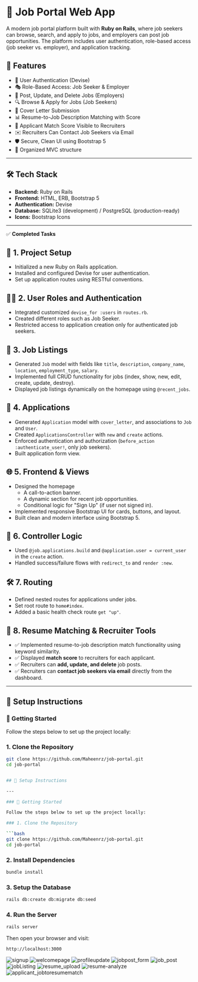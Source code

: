 # 💼 Job Portal Web App

A modern job portal platform built with **Ruby on Rails**, where job seekers can browse, search, and apply to jobs, and employers can post job opportunities. The platform includes user authentication, role-based access (job seeker vs. employer), and application tracking.

## 🚀 Features

- 👥 User Authentication (Devise)
- 🎭 Role-Based Access: Job Seeker & Employer
- 📝 Post, Update, and Delete Jobs (Employers)
- 🔍 Browse & Apply for Jobs (Job Seekers)
- 📄 Cover Letter Submission
- 📊 Resume-to-Job Description Matching with Score
- 🧮 Applicant Match Score Visible to Recruiters
- ✉️ Recruiters Can Contact Job Seekers via Email
- 🛡️ Secure, Clean UI using Bootstrap 5
- 📂 Organized MVC structure

---

## 🛠️ Tech Stack

- **Backend:** Ruby on Rails
- **Frontend:** HTML, ERB, Bootstrap 5
- **Authentication:** Devise
- **Database:** SQLite3 (development) / PostgreSQL (production-ready)
- **Icons:** Bootstrap Icons

---

✅ **Completed Tasks**

## 🔧  1. Project Setup
- Initialized a new Ruby on Rails application.
- Installed and configured Devise for user authentication.
- Set up application routes using RESTful conventions.

## 👩‍💼  2. User Roles and Authentication
- Integrated customized `devise_for :users` in `routes.rb`.
- Created different roles such as Job Seeker.
- Restricted access to application creation only for authenticated job seekers.

## 💼 3. Job Listings
- Generated `Job` model with fields like `title`, `description`, `company_name`, `location`, `employment_type`, `salary`.
- Implemented full CRUD functionality for jobs (index, show, new, edit, create, update, destroy).
- Displayed job listings dynamically on the homepage using `@recent_jobs`.

## 📄  4. Applications
- Generated `Application` model with `cover_letter`, and associations to `Job` and `User`.
- Created `ApplicationsController` with `new` and `create` actions.
- Enforced authentication and authorization (`before_action :authenticate_user!`, only job seekers).
- Built application form view.

## 🌐  5. Frontend & Views
- Designed the homepage
  - A call-to-action banner.
  - A dynamic section for recent job opportunities.
  - Conditional logic for "Sign Up" (if user not signed in).
- Implemented responsive Bootstrap UI for cards, buttons, and layout.
- Built clean and modern interface using Bootstrap 5.

## 🧠  6. Controller Logic
- Used `@job.applications.build` and `@application.user = current_user` in the `create` action.
- Handled success/failure flows with `redirect_to` and `render :new`.

## 🛠️  7. Routing
- Defined nested routes for applications under jobs.
- Set root route to `home#index`.
- Added a basic health check route `get "up"`.

## 🧮  8. Resume Matching & Recruiter Tools
- ✅ Implemented resume-to-job description match functionality using keyword similarity.
- ✅ Displayed **match score** to recruiters for each applicant.
- ✅ Recruiters can **add, update, and delete** job posts.
- ✅ Recruiters can **contact job seekers via email** directly from the dashboard.

---

## 🔧 Setup Instructions

### 🚀 Getting Started

Follow the steps below to set up the project locally:

### 1. Clone the Repository

```bash
git clone https://github.com/Maheenrz/job-portal.git
cd job-portal


## 🔧 Setup Instructions

---

### 🚀 Getting Started

Follow the steps below to set up the project locally:

### 1. Clone the Repository

```bash
git clone https://github.com/Maheenrz/job-portal.git
cd job-portal
```

### 2. Install Dependencies

```bash
bundle install
```

### 3. Setup the Database

```bash
rails db:create db:migrate db:seed
```

### 4. Run the Server

```bash
rails server
```

Then open your browser and visit:

```
http://localhost:3000
```
![signup](https://github.com/user-attachments/assets/0bbe3605-cb92-42a3-aae2-6835f7c4c4c7)
![welcomepage](https://github.com/user-attachments/assets/4d628650-3a8d-4d35-9ab4-936d505acc79)
![profileupdate](https://github.com/user-attachments/assets/8438a39b-eabb-4366-858a-a9cc63286ca5)
![jobpost_form](https://github.com/user-attachments/assets/11dd48c7-f690-4a92-b653-f78f38ccd8c5)
![job_post](https://github.com/user-attachments/assets/0c62b001-be9e-4cd9-9b9f-fc8be7fabeb3)
![jobListing](https://github.com/user-attachments/assets/e4bfc5c8-1550-4533-a602-2d74176bd776)
![resume_upload](https://github.com/user-attachments/assets/c5b54f08-dc7b-4685-b3dc-d6370ed463c8)
![resume-analyze](https://github.com/user-attachments/assets/06f99ef3-529c-47e7-a553-750acb873a38)
![applicant_jobtoresumematch](https://github.com/user-attachments/assets/7a313fa7-37ec-48f0-978f-335a0171f379)
